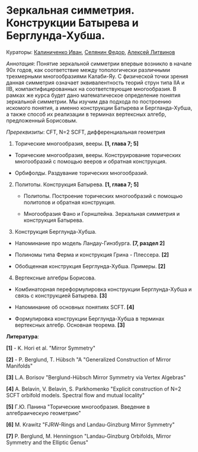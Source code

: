
# Зеркальная симметрия. Конструкции Батырева и Берглунда-Хубша.

Кураторы: [Калиниченко Иван](mailto:vanya1514go@gmail.com), [Селянин Федор](mailto:fed.se98@yandex.ru),  [Алексей Литвинов](mailto:litvinov@itp.ac.ru)

*Аннотация*: 
Понятие зеркальной симметрии впервые возникло в начале 90х годов, как соответствие между топологически различными трехмерными многообразиями Калаби-Яу. С физической точки зрения данная симметрия означает эквивалентность теорий струн типа IIA и IIB, компактифицированных на соответствующие многообразия. В рамках же курса будет дано математическое определение понятия зеркальной симметрии. Мы изучим два подхода по построению искомого понятия, а именно конструкции Батырева и Бергланда-Хубша, а также способ их реализации в терминах вертексных алгебр, предложенный Борисовым.

*Пререквизиты*: CFT, N=2 SCFT, дифференциальная геометрия

1. Торические многообразия, вееры. **[1, глава 7; 5]**
   
  - Торические многообразия, вееры. Конструирование торических многообразий с помощью вееров и обратная конструкция. 

  - Орбифолды. Раздувание торических многообразий.

2. Политопы. Конструкция Батырева. **[1, глава 7; 5]**
     
     - Политопы. Построение торических многообразий с помощью политопов и обратная конструкция.
   
     - Многообразия Фано и Горнштейна. Зеркальная симметрия и конструкция Батырева.

3. Конструкция Берглунда-Хубша. 
  
  - Напоминание про модель Ландау-Гинзбурга.  **[7, раздел 2]**		

  - Полиномы типа Ферма и конструкция Грина - Плессера. **[2]**
		
  - Обобщенная конструкция Берглунда-Хубша. Примеры.  **[2]**

4. Вертексные алгебры Борисова. 

  - Комбинаторная переформулировка конструкции Берглунда-Хубша и связь с конструкцией Батырева. **[3]**
  
  - Напоминание об основных понятиях SCFT. **[4]**

  - Формулировка конструкции Берглунда-Хубша в терминах вертексных алгебр. Основная теорема. **[3]**

**Литература**:

**[1]** - K. Hori et al. "Mirror Symmetry" 

**[2]** - P. Berglund, T. Hübsch "A "Generalized Construction of Mirror Manifolds"

**[3]** L.A. Borisov "Berglund-Hübsch Mirror Symmetry via Vertex Algebras"

**[4]** A. Belavin, V. Belavin, S. Parkhomenko "Explicit construction of N=2 SCFT orbifold models. Spectral flow and mutual locality"

**[5]** Г.Ю. Панина "Торические многообразия. Введение в алгебраическую геометрию"

**[6]** M. Krawitz "FJRW-Rings and Landau-Ginzburg Mirror Symmetry"

**[7]** P. Berglund, M. Henningson "Landau-Ginzburg Orbifolds, Mirror Symmetry and the Elliptic Genus"
